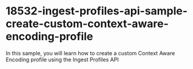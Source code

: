 # 18532-ingest-profiles-api-sample-create-custom-context-aware-encoding-profile
In this sample, you will learn how to create a custom Context Aware Encoding profile using the Ingest Profiles API
